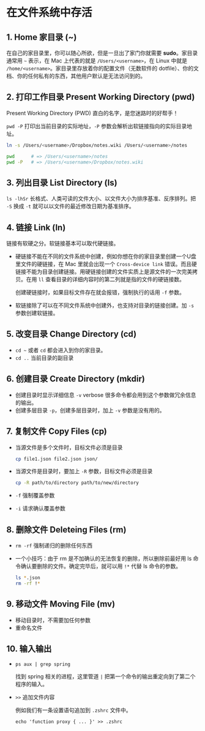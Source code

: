 # 在文件系统中存活

## 1. Home 家目录 (~)

在自己的家目录里，你可以随心所欲，但是一旦出了家门你就需要 **sudo**。家目录通常用 `~` 表示，在 Mac 上代表的就是 `/Users/<username>`，在 Linux 中就是 `/home/<username>`。家目录里存放着你的配置文件（无数软件的 dotfile）、你的文档、你的任何私有的东西，其他用户默认是无法访问到的。

## 2. 打印工作目录 Present Working Directory (pwd)

Present Working Directory (PWD) 直白的名字，是您迷路时的好帮手！

`pwd -P` 打印出当前目录的实际地址，`-P` 参数会解析出软链接指向的实际目录地址。

```bash
ln -s /Users/<username>/Dropbox/notes.wiki /Users/<username>/notes

pwd      # => /Users/<username>/notes
pwd -P   # => /Users/<username>/Dropbox/notes.wiki
```

## 3. 列出目录 List Directory (ls)

`ls -lhSr` 长格式、人类可读的文件大小、以文件大小为排序基准、反序排列。把 `-S` 换成 `-t` 就可以以文件的最近修改日期为基准排序。

## 4. 链接 Link (ln)

链接有软硬之分。软链接基本可以取代硬链接。

* 硬链接不能在不同的文件系统中创建，例如你想在你的家目录里创建一个U盘里文件的硬链接，在 Mac 里就会出现一个 `Cross-device link` 错误。而且硬链接不能为目录创建链接。用硬链接创建的文件实质上是源文件的一次完美拷贝。在用 `ll` 查看目录的详细内容时的第二列就是指的文件的硬链接数。
  
  创建硬链接时，如果目标文件存在就会报错，强制执行的话用 `-f` 参数。

* 软链接除了可以在不同文件系统中创建外，也支持对目录的链接创建。加 `-s` 参数创建软链接。

## 5. 改变目录 Change Directory (cd)

* `cd ~` 或者 `cd` 都会进入到你的家目录。
* `cd ..` 当前目录的副目录

## 6. 创建目录 Create Directory (mkdir)

* 创建目录时显示详细信息 `-v` verbose 很多命令都会用到这个参数做冗余信息的输出。
* 创建多层目录 `-p`，创建多层目录时，加上 `-v` 参数是没有用的。

## 7. 复制文件 Copy Files (cp)

* 当源文件是多个文件时，目标文件必须是目录
  
  ```bash
  cp file1.json file2.json json/
  ```

* 当源文件是目录时，要加上 `-R` 参数，目标文件必须是目录

  ```bash
  cp -R path/to/directory path/to/new/directory
  ```

* `-f` 强制覆盖参数
* `-i` 请求确认覆盖参数

## 8. 删除文件 Deleteing Files (rm)

* `rm -rf` 强制递归的删除任何东西
* 一个小技巧：由于 rm 是不加确认的无法恢复的删除，所以删除前最好用 ls 命令确认要删除的文件。确定完毕后，就可以用 `!*` 代替 ls 命令的参数。
  
  ```bash
  ls *.json
  rm -rf !*
  ```

## 9. 移动文件 Moving File (mv)

* 移动目录时，不需要加任何参数
* 重命名文件

## 10. 输入输出

* `ps aux | grep spring` 
  
  找到 spring 相关的进程，这里管道 `|` 把第一个命令的输出重定向到了第二个程序的输入。

* `>>` 追加文件内容
  
  例如我们有一条设置语句追加到 `.zshrc` 文件中。

  `echo 'function proxy { ... }' >> .zshrc`
